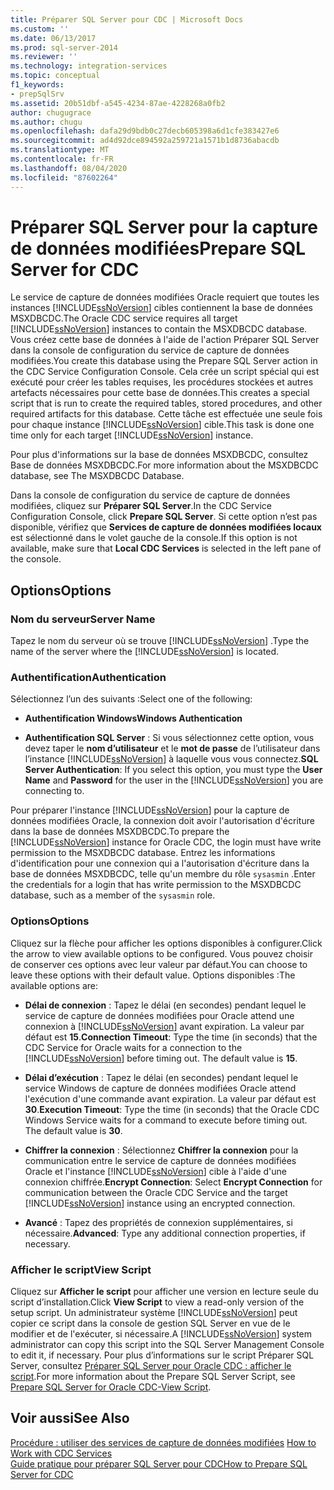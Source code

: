 ```yaml
---
title: Préparer SQL Server pour CDC | Microsoft Docs
ms.custom: ''
ms.date: 06/13/2017
ms.prod: sql-server-2014
ms.reviewer: ''
ms.technology: integration-services
ms.topic: conceptual
f1_keywords:
- prepSqlSrv
ms.assetid: 20b51dbf-a545-4234-87ae-4228268a0fb2
author: chugugrace
ms.author: chugu
ms.openlocfilehash: dafa29d9bdb0c27decb605398a6d1cfe383427e6
ms.sourcegitcommit: ad4d92dce894592a259721a1571b1d8736abacdb
ms.translationtype: MT
ms.contentlocale: fr-FR
ms.lasthandoff: 08/04/2020
ms.locfileid: "87602264"
---
```

# <a name="prepare-sql-server-for-cdc"></a><span data-ttu-id="ea5bf-102">Préparer SQL Server pour la capture de données modifiées</span><span class="sxs-lookup"><span data-stu-id="ea5bf-102">Prepare SQL Server for CDC</span></span>
  <span data-ttu-id="ea5bf-103">Le service de capture de données modifiées Oracle requiert que toutes les instances [!INCLUDE[ssNoVersion](../../includes/ssnoversion-md.md)] cibles contiennent la base de données MSXDBCDC.</span><span class="sxs-lookup"><span data-stu-id="ea5bf-103">The Oracle CDC service requires all target [!INCLUDE[ssNoVersion](../../includes/ssnoversion-md.md)] instances to contain the MSXDBCDC database.</span></span> <span data-ttu-id="ea5bf-104">Vous créez cette base de données à l'aide de l'action Préparer SQL Server dans la console de configuration du service de capture de données modifiées.</span><span class="sxs-lookup"><span data-stu-id="ea5bf-104">You create this database using the Prepare SQL Server action in the CDC Service Configuration Console.</span></span> <span data-ttu-id="ea5bf-105">Cela crée un script spécial qui est exécuté pour créer les tables requises, les procédures stockées et autres artefacts nécessaires pour cette base de données.</span><span class="sxs-lookup"><span data-stu-id="ea5bf-105">This creates a special script that is run to create the required tables, stored procedures, and other required artifacts for this database.</span></span> <span data-ttu-id="ea5bf-106">Cette tâche est effectuée une seule fois pour chaque instance [!INCLUDE[ssNoVersion](../../includes/ssnoversion-md.md)] cible.</span><span class="sxs-lookup"><span data-stu-id="ea5bf-106">This task is done one time only for each target [!INCLUDE[ssNoVersion](../../includes/ssnoversion-md.md)] instance.</span></span>  
  
 <span data-ttu-id="ea5bf-107">Pour plus d'informations sur la base de données MSXDBCDC, consultez Base de données MSXDBCDC.</span><span class="sxs-lookup"><span data-stu-id="ea5bf-107">For more information about the MSXDBCDC database, see The MSXDBCDC Database.</span></span>  
  
 <span data-ttu-id="ea5bf-108">Dans la console de configuration du service de capture de données modifiées, cliquez sur **Préparer SQL Server**.</span><span class="sxs-lookup"><span data-stu-id="ea5bf-108">In the CDC Service Configuration Console, click **Prepare SQL Server**.</span></span> <span data-ttu-id="ea5bf-109">Si cette option n’est pas disponible, vérifiez que **Services de capture de données modifiées locaux** est sélectionné dans le volet gauche de la console.</span><span class="sxs-lookup"><span data-stu-id="ea5bf-109">If this option is not available, make sure that **Local CDC Services** is selected in the left pane of the console.</span></span>  
  
## <a name="options"></a><span data-ttu-id="ea5bf-110">Options</span><span class="sxs-lookup"><span data-stu-id="ea5bf-110">Options</span></span>  
  
### <a name="server-name"></a><span data-ttu-id="ea5bf-111">Nom du serveur</span><span class="sxs-lookup"><span data-stu-id="ea5bf-111">Server Name</span></span>  
 <span data-ttu-id="ea5bf-112">Tapez le nom du serveur où se trouve [!INCLUDE[ssNoVersion](../../includes/ssnoversion-md.md)] .</span><span class="sxs-lookup"><span data-stu-id="ea5bf-112">Type the name of the server where the [!INCLUDE[ssNoVersion](../../includes/ssnoversion-md.md)] is located.</span></span>  
  
### <a name="authentication"></a><span data-ttu-id="ea5bf-113">Authentification</span><span class="sxs-lookup"><span data-stu-id="ea5bf-113">Authentication</span></span>  
 <span data-ttu-id="ea5bf-114">Sélectionnez l’un des suivants :</span><span class="sxs-lookup"><span data-stu-id="ea5bf-114">Select one of the following:</span></span>  
  
-   <span data-ttu-id="ea5bf-115">**Authentification Windows**</span><span class="sxs-lookup"><span data-stu-id="ea5bf-115">**Windows Authentication**</span></span>  
  
-   <span data-ttu-id="ea5bf-116">**Authentification SQL Server** : Si vous sélectionnez cette option, vous devez taper le **nom d’utilisateur** et le **mot de passe** de l’utilisateur dans l’instance [!INCLUDE[ssNoVersion](../../includes/ssnoversion-md.md)] à laquelle vous vous connectez.</span><span class="sxs-lookup"><span data-stu-id="ea5bf-116">**SQL Server Authentication**: If you select this option, you must type the **User Name** and **Password** for the user in the [!INCLUDE[ssNoVersion](../../includes/ssnoversion-md.md)] you are connecting to.</span></span>  
  
 <span data-ttu-id="ea5bf-117">Pour préparer l'instance [!INCLUDE[ssNoVersion](../../includes/ssnoversion-md.md)] pour la capture de données modifiées Oracle, la connexion doit avoir l'autorisation d'écriture dans la base de données MSXDBCDC.</span><span class="sxs-lookup"><span data-stu-id="ea5bf-117">To prepare the [!INCLUDE[ssNoVersion](../../includes/ssnoversion-md.md)] instance for Oracle CDC, the login must have write permission to the MSXDBCDC database.</span></span> <span data-ttu-id="ea5bf-118">Entrez les informations d'identification pour une connexion qui a l'autorisation d'écriture dans la base de données MSXDBCDC, telle qu'un membre du rôle `sysasmin` .</span><span class="sxs-lookup"><span data-stu-id="ea5bf-118">Enter the credentials for a login that has write permission to the MSXDBCDC database, such as a member of the `sysasmin` role.</span></span>  
  
### <a name="options"></a><span data-ttu-id="ea5bf-119">Options</span><span class="sxs-lookup"><span data-stu-id="ea5bf-119">Options</span></span>  
 <span data-ttu-id="ea5bf-120">Cliquez sur la flèche pour afficher les options disponibles à configurer.</span><span class="sxs-lookup"><span data-stu-id="ea5bf-120">Click the arrow to view available options to be configured.</span></span> <span data-ttu-id="ea5bf-121">Vous pouvez choisir de conserver ces options avec leur valeur par défaut.</span><span class="sxs-lookup"><span data-stu-id="ea5bf-121">You can choose to leave these options with their default value.</span></span> <span data-ttu-id="ea5bf-122">Options disponibles :</span><span class="sxs-lookup"><span data-stu-id="ea5bf-122">The available options are:</span></span>  
  
-   <span data-ttu-id="ea5bf-123">**Délai de connexion** : Tapez le délai (en secondes) pendant lequel le service de capture de données modifiées pour Oracle attend une connexion à [!INCLUDE[ssNoVersion](../../includes/ssnoversion-md.md)] avant expiration. La valeur par défaut est **15**.</span><span class="sxs-lookup"><span data-stu-id="ea5bf-123">**Connection Timeout**: Type the time (in seconds) that the CDC Service for Oracle waits for a connection to the [!INCLUDE[ssNoVersion](../../includes/ssnoversion-md.md)] before timing out. The default value is **15**.</span></span>  
  
-   <span data-ttu-id="ea5bf-124">**Délai d’exécution** : Tapez le délai (en secondes) pendant lequel le service Windows de capture de données modifiées Oracle attend l'exécution d'une commande avant expiration. La valeur par défaut est **30**.</span><span class="sxs-lookup"><span data-stu-id="ea5bf-124">**Execution Timeout**: Type the time (in seconds) that the Oracle CDC Windows Service waits for a command to execute before timing out. The default value is **30**.</span></span>  
  
-   <span data-ttu-id="ea5bf-125">**Chiffrer la connexion** : Sélectionnez **Chiffrer la connexion** pour la communication entre le service de capture de données modifiées Oracle et l'instance [!INCLUDE[ssNoVersion](../../includes/ssnoversion-md.md)] cible à l'aide d'une connexion chiffrée.</span><span class="sxs-lookup"><span data-stu-id="ea5bf-125">**Encrypt Connection**: Select **Encrypt Connection** for communication between the Oracle CDC Service and the target [!INCLUDE[ssNoVersion](../../includes/ssnoversion-md.md)] instance using an encrypted connection.</span></span>  
  
-   <span data-ttu-id="ea5bf-126">**Avancé** : Tapez des propriétés de connexion supplémentaires, si nécessaire.</span><span class="sxs-lookup"><span data-stu-id="ea5bf-126">**Advanced**: Type any additional connection properties, if necessary.</span></span>  
  
### <a name="view-script"></a><span data-ttu-id="ea5bf-127">Afficher le script</span><span class="sxs-lookup"><span data-stu-id="ea5bf-127">View Script</span></span>  
 <span data-ttu-id="ea5bf-128">Cliquez sur **Afficher le script** pour afficher une version en lecture seule du script d’installation.</span><span class="sxs-lookup"><span data-stu-id="ea5bf-128">Click **View Script** to view a read-only version of the setup script.</span></span> <span data-ttu-id="ea5bf-129">Un administrateur système [!INCLUDE[ssNoVersion](../../includes/ssnoversion-md.md)] peut copier ce script dans la console de gestion SQL Server en vue de le modifier et de l'exécuter, si nécessaire.</span><span class="sxs-lookup"><span data-stu-id="ea5bf-129">A [!INCLUDE[ssNoVersion](../../includes/ssnoversion-md.md)] system administrator can copy this script into the SQL Server Management Console to edit it, if necessary.</span></span> <span data-ttu-id="ea5bf-130">Pour plus d’informations sur le script Préparer SQL Server, consultez [Préparer SQL Server pour Oracle CDC : afficher le script](prepare-sql-server-for-oracle-cdc-view-script.md).</span><span class="sxs-lookup"><span data-stu-id="ea5bf-130">For more information about the Prepare SQL Server Script, see [Prepare SQL Server for Oracle CDC-View Script](prepare-sql-server-for-oracle-cdc-view-script.md).</span></span>  
  
## <a name="see-also"></a><span data-ttu-id="ea5bf-131">Voir aussi</span><span class="sxs-lookup"><span data-stu-id="ea5bf-131">See Also</span></span>  
 <span data-ttu-id="ea5bf-132">[Procédure : utiliser des services de capture de données modifiées](work-with-cdc-services.md) </span><span class="sxs-lookup"><span data-stu-id="ea5bf-132">[How to Work with CDC Services](work-with-cdc-services.md) </span></span>  
 [<span data-ttu-id="ea5bf-133">Guide pratique pour préparer SQL Server pour CDC</span><span class="sxs-lookup"><span data-stu-id="ea5bf-133">How to Prepare SQL Server for CDC</span></span>](prepare-sql-server-for-cdc.md)  
  
  
